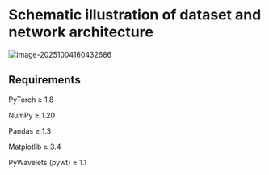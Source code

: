 # Schematic illustration of dataset and network architecture

![image-20251004160432686](functions/explain.png)

## Requirements

PyTorch ≥ 1.8

NumPy ≥ 1.20

Pandas ≥ 1.3

Matplotlib ≥ 3.4

PyWavelets (pywt) ≥ 1.1
